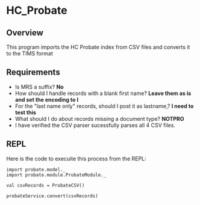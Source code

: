 HC_Probate
===========

Overview
--------

This program imports the HC Probate index from CSV files and converts it to
the TIMS format

Requirements
------------
* Is MRS a suffix?  **No**
* How should I handle records with a blank first name?  **Leave them as is and set the encoding to I**
* For the "last name only" records, should I post it as lastname,?  **I need to test this**
* What should I do about records missing a document type? **NOTPRO**
* I have verified the CSV parser sucessfully parses all 4 CSV files.

REPL
----
Here is the code to execuite this process from the REPL:
````
import probate.model._
import probate.module.ProbateModule._

val csvRecords = ProbateCSV()

probateService.convert(csvRecords)
````
